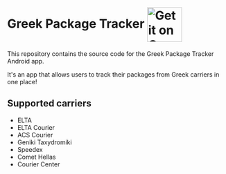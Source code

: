# Greek Package Tracker <a href='https://play.google.com/store/apps/details?id=com.spgrvl.packagetracker'><img style="vertical-align:middle" alt='Get it on Google Play' src='https://play.google.com/intl/en_us/badges/images/generic/en_badge_web_generic.png' height="80px"/></a>

This repository contains the source code for the Greek Package Tracker Android app.

It's an app that allows users to track their packages from Greek carriers in one place!

## Supported carriers

* ELTA
* ELTA Courier
* ACS Courier
* Geniki Taxydromiki
* Speedex
* Comet Hellas
* Courier Center